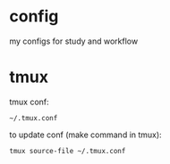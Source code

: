 # config
my configs for study and workflow

# tmux
tmux conf:

```
~/.tmux.conf
```
to update conf (make command in tmux):

```
tmux source-file ~/.tmux.conf
```